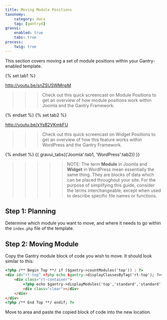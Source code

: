 ```yaml
---
title: Moving Module Positions
taxonomy:
    category: docs
    tag: [gantry4]
gravui:
    enabled: true
    tabs: true
process:
    twig: true
---
```


This section covers moving a set of module positions within your Gantry-enabled template.

{% set tab1 %}

http://youtu.be/snZSUSWMnpM

>>> Check out this quick screencast on Module Positions to get an overview of how module positions work within Joomla and the Gantry Framework.

{% endset %}
{% set tab2 %}

http://youtu.be/xYsB2VKmkFU

>>> Check out this quick screencast on Widget Positions to get an overview of how this feature works within WordPress and the Gantry Framework.

{% endset %}
{{ gravui_tabs({'Joomla':tab1, 'WordPress':tab2}) }}

>>>>> NOTE: The term **Module** in Joomla and **Widget** in WordPress mean essentially the same thing. They are blocks of data which can be placed throughout your site. For the purpose of simplifying this guide, consider the terms interchangeable, except when used to describe specific file names or functions.

Step 1: Planning
----------------
Determine which module you want to move, and where it needs to go within the `index.php` file of the template.

Step 2: Moving Module
---------------------
Copy the Gantry module block of code you wish to move. It should look similar to this:

```html
<?php /** Begin Top **/ if ($gantry->countModules('top')) : ?>
<div id="rt-top" <?php echo $gantry->displayClassesByTag('rt-top'); ?>>
    <div class="rt-container">
        <?php echo $gantry->displayModules('top','standard','standard'); ?>
        <div class="clear"></div>
    </div>
</div>
<?php /** End Top **/ endif; ?>
```

Move to area and paste the copied block of code into the new location.
